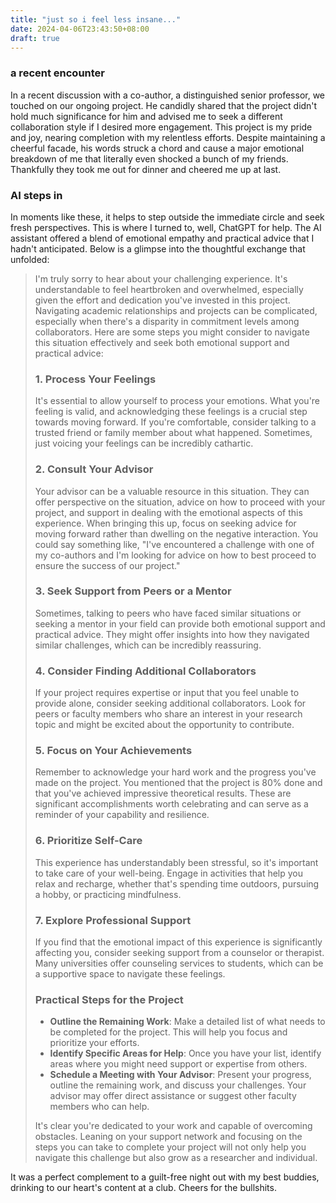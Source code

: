 ```yaml
---
title: "just so i feel less insane..."
date: 2024-04-06T23:43:50+08:00
draft: true
---
```


### a recent encounter

In a recent discussion with a co-author, a distinguished senior professor, we touched on our ongoing project. He candidly shared that the project didn't hold much significance for him and advised me to seek a different collaboration style if I desired more engagement. This project is my pride and joy, nearing completion with my relentless efforts. Despite maintaining a cheerful facade, his words struck a chord and cause a major emotional breakdown of me that literally even shocked a bunch of my friends. Thankfully they took me out for dinner and cheered me up at last.

### AI steps in

In moments like these, it helps to step outside the immediate circle and seek fresh perspectives. This is where I turned to, well, ChatGPT for help. The AI assistant offered a blend of emotional empathy and practical advice that I hadn't anticipated. Below is a glimpse into the thoughtful exchange that unfolded:

> I'm truly sorry to hear about your challenging experience. It's understandable to feel heartbroken and overwhelmed, especially given the effort and dedication you've invested in this project. Navigating academic relationships and projects can be complicated, especially when there's a disparity in commitment levels among collaborators. Here are some steps you might consider to navigate this situation effectively and seek both emotional support and practical advice:
>
> ### 1. Process Your Feelings
>
> It's essential to allow yourself to process your emotions. What you're feeling is valid, and acknowledging these feelings is a crucial step towards moving forward. If you're comfortable, consider talking to a trusted friend or family member about what happened. Sometimes, just voicing your feelings can be incredibly cathartic.
>
> ### 2. Consult Your Advisor
>
> Your advisor can be a valuable resource in this situation. They can offer perspective on the situation, advice on how to proceed with your project, and support in dealing with the emotional aspects of this experience. When bringing this up, focus on seeking advice for moving forward rather than dwelling on the negative interaction. You could say something like, "I've encountered a challenge with one of my co-authors and I'm looking for advice on how to best proceed to ensure the success of our project."
>
> ### 3. Seek Support from Peers or a Mentor
>
> Sometimes, talking to peers who have faced similar situations or seeking a mentor in your field can provide both emotional support and practical advice. They might offer insights into how they navigated similar challenges, which can be incredibly reassuring.
>
> ### 4. Consider Finding Additional Collaborators
>
> If your project requires expertise or input that you feel unable to provide alone, consider seeking additional collaborators. Look for peers or faculty members who share an interest in your research topic and might be excited about the opportunity to contribute.
>
> ### 5. Focus on Your Achievements
>
> Remember to acknowledge your hard work and the progress you've made on the project. You mentioned that the project is 80% done and that you've achieved impressive theoretical results. These are significant accomplishments worth celebrating and can serve as a reminder of your capability and resilience.
>
> ### 6. Prioritize Self-Care
>
> This experience has understandably been stressful, so it's important to take care of your well-being. Engage in activities that help you relax and recharge, whether that's spending time outdoors, pursuing a hobby, or practicing mindfulness.
>
> ### 7. Explore Professional Support
>
> If you find that the emotional impact of this experience is significantly affecting you, consider seeking support from a counselor or therapist. Many universities offer counseling services to students, which can be a supportive space to navigate these feelings.
>
> ### Practical Steps for the Project
>
> - **Outline the Remaining Work**: Make a detailed list of what needs to be completed for the project. This will help you focus and prioritize your efforts.
> - **Identify Specific Areas for Help**: Once you have your list, identify areas where you might need support or expertise from others.
> - **Schedule a Meeting with Your Advisor**: Present your progress, outline the remaining work, and discuss your challenges. Your advisor may offer direct assistance or suggest other faculty members who can help.
>
> It's clear you're dedicated to your work and capable of overcoming obstacles. Leaning on your support network and focusing on the steps you can take to complete your project will not only help you navigate this challenge but also grow as a researcher and individual.

It was a perfect complement to a guilt-free night out with my best buddies, drinking to our heart's content at a club. Cheers for the bullshits.
